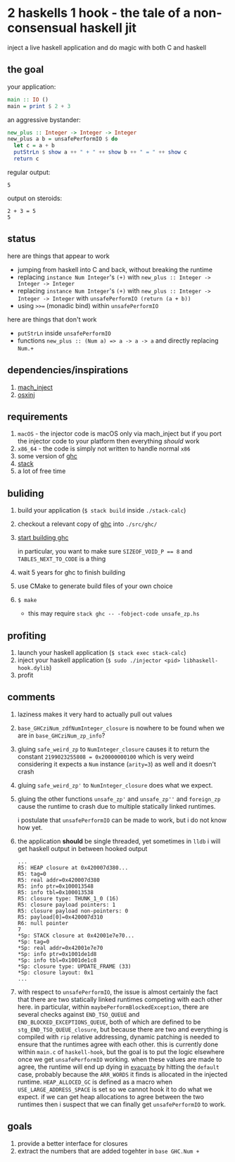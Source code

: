 # 2 haskells 1 hook - the tale of a non-consensual haskell jit

inject a live haskell application and do magic with both C and haskell

## the goal

your application:

```haskell
main :: IO ()
main = print $ 2 + 3
```

an aggressive bystander:

```haskell
new_plus :: Integer -> Integer -> Integer
new_plus a b = unsafePerformIO $ do
  let c = a + b
  putStrLn $ show a ++ " + " ++ show b ++ " = " ++ show c
  return c
```

regular output:

```
5
```

output on steroids:

```
2 + 3 = 5
5
```

## status

here are things that appear to work

* jumping from haskell into C and back, without breaking the runtime
* replacing `instance Num Integer`'s `(+)` with `new_plus :: Integer -> Integer
  -> Integer`
* replacing `instance Num Integer`'s `(+)` with `new_plus :: Integer -> Integer
  -> Integer` with `unsafePerformIO (return (a + b))`
* using `>>=` (monadic bind) within `unsafePerformIO`

here are things that don't work

* `putStrLn` inside `unsafePerformIO`
* functions `new_plus :: (Num a) => a -> a -> a` and directly replacing `Num.+`

## dependencies/inspirations

1. [mach_inject](https://github.com/rentzsch/mach_inject)
2. [osxinj](https://github.com/scen/osxinj)

## requirements

1. `macOS` - the injector code is macOS only via mach_inject but if you port the
   injector code to your platform then everything *should* work
2. `x86_64` - the code is simply not written to handle normal `x86`
3. some version of [ghc](https://www.haskell.org/ghc/)
4. [stack](https://www.stackage.org/)
5. a lot of free time

## buliding

1. build your application (`$ stack build` inside `./stack-calc`)
2. checkout a relevant copy of [ghc](http://git.haskell.org/ghc.git) into
   `./src/ghc/`
3. [start building ghc](https://ghc.haskell.org/trac/ghc/wiki/Building)

   in particular, you want to make sure `SIZEOF_VOID_P == 8` and
   `TABLES_NEXT_TO_CODE` is a thing
4. wait 5 years for ghc to finish building
5. use CMake to generate build files of your own choice
6. `$ make`
   * this may require `stack ghc -- -fobject-code unsafe_zp.hs`

## profiting
1. launch your haskell application (`$ stack exec stack-calc`)
2. inject your haskell application (`$ sudo ./injector <pid>
   libhaskell-hook.dylib`)
3. profit

## comments
1. laziness makes it very hard to actually pull out values
2. `base_GHCziNum_zdfNumInteger_closure` is nowhere to be found when we are in
   `base_GHCziNum_zp_info`?
3. gluing `safe_weird_zp` to `NumInteger_closure` causes it to return the
   constant `2199023255808 = 0x20000000100` which is very weird considering it
   expects a `Num` instance (`arity=3`) as well and it doesn't crash
4. gluing `safe_weird_zp'` to `NumInteger_closure` does what we expect.
5. gluing the other functions `unsafe_zp'` and `unsafe_zp''` and `foreign_zp`
   cause the runtime to crash due to multiple statically linked runtimes.

   i postulate that `unsafePerformIO` can be made to work, but i do not know
   how yet.
6. the application **should** be single threaded, yet sometimes in `lldb` i
   will get haskell output in between hooked output

       ...
       R5: HEAP closure at 0x420007d380...
       R5: tag=0
       R5: real addr=0x420007d380
       R5: info ptr=0x100013548
       R5: info tbl=0x100013538
       R5: closure type: THUNK_1_0 (16)
       R5: closure payload pointers: 1
       R5: closure payload non-pointers: 0
       R5: payload[0]=0x420007d310
       R6: null pointer
       7
       *Sp: STACK closure at 0x42001e7e70...
       *Sp: tag=0
       *Sp: real addr=0x42001e7e70
       *Sp: info ptr=0x1001de1d8
       *Sp: info tbl=0x1001de1c8
       *Sp: closure type: UPDATE_FRAME (33)
       *Sp: closure layout: 0x1
       ...
7. with respect to `unsafePerformIO`, the issue is almost certainly the fact
   that there are two statically linked runtimes competing with each other here.
   in particular, within `maybePerformBlockedException`, there are several
   checks against `END_TSO_QUEUE` and `END_BLOCKED_EXCEPTIONS_QUEUE`, both of
   which are defined to be `stg_END_TSO_QUEUE_closure`, but because there are
   two and everything is compiled with `rip` relative addressing, dynamic
   patching is needed to ensure that the runtimes agree with each other. this
   is currently done within `main.c` of `haskell-hook`, but the goal is to put
   the logic elsewhere once we get `unsafePerformIO` working. when these values
   are made to agree, the runtime will end up dying in
   [`evacuate`](https://github.com/ghc/ghc/blob/ghc-8.4/rts/sm/Evac.c#L518) by
   hitting the `default` case, probably because the `ARR_WORDS` it finds is
   allocated in the injected runtime. `HEAP_ALLOCED_GC` is defined as a macro
   when `USE_LARGE_ADDRESS_SPACE` is set so we cannot hook it to do what we
   expect. if we can get heap allocations to agree between the two runtimes
   then i suspect that we can finally get `unsafePerformIO` to work.

## goals

1. provide a better interface for closures
2. extract the numbers that are added togehter in `base GHC.Num +`

